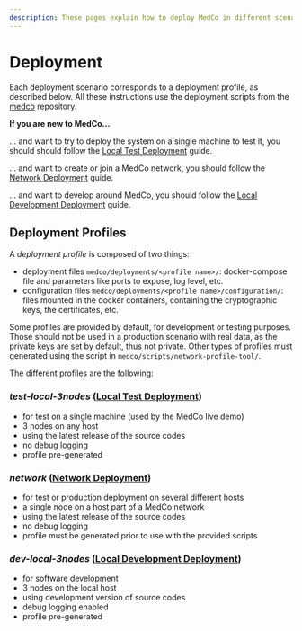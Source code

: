 ```yaml
---
description: These pages explain how to deploy MedCo in different scenarios.
---
```


# Deployment



Each deployment scenario corresponds to a deployment profile, as described below. All these instructions use the deployment scripts from the [medco](https://github.com/ldsec/medco) repository.

**If you are new to MedCo…**

… and want to try to deploy the system on a single machine to test it, you should should follow the [Local Test Deployment](local-test-deployment.md) guide.

… and want to create or join a MedCo network, you should follow the [Network Deployment](network-deployment.md) guide.

… and want to develop around MedCo, you should follow the [Local Development Deployment](../../developers/local-development-deployment.md) guide.

## Deployment Profiles

A _deployment profile_ is composed of two things:

* deployment files `medco/deployments/<profile name>/`: docker-compose file and parameters like ports to expose, log level, etc.
* configuration files `medco/deployments/<profile name>/configuration/`: files mounted in the docker containers, containing the cryptographic keys, the certificates, etc.

Some profiles are provided by default, for development or testing purposes. Those should not be used in a production scenario with real data, as the private keys are set by default, thus not private. Other types of profiles must generated using the script in `medco/scripts/network-profile-tool/`.

The different profiles are the following:

### _test-local-3nodes_ \([Local Test Deployment](local-test-deployment.md)\)

* for test on a single machine \(used by the MedCo live demo\)
* 3 nodes on any host
* using the latest release of the source codes
* no debug logging
* profile pre-generated

### _network_ \([Network Deployment](network-deployment.md)\)

* for test or production deployment on several different hosts
* a single node on a host part of a MedCo network
* using the latest release of the source codes
* no debug logging
* profile must be generated prior to use with the provided scripts

### _dev-local-3nodes_ \([Local Development Deployment](../../developers/local-development-deployment.md)\)

* for software development
* 3 nodes on the local host
* using development version of source codes
* debug logging enabled
* profile pre-generated

